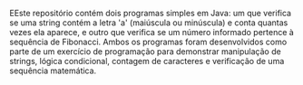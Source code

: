 EEste repositório contém dois programas simples em Java: um que verifica se uma string contém a letra 'a' (maiúscula ou minúscula) e conta quantas vezes ela aparece, e outro que verifica se um número informado pertence à sequência de Fibonacci. Ambos os programas foram desenvolvidos como parte de um exercício de programação para demonstrar manipulação de strings, lógica condicional, contagem de caracteres e verificação de uma sequência matemática.
